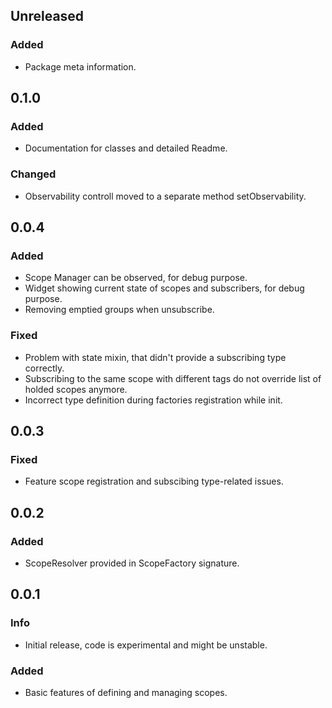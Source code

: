 ## Unreleased
### Added
* Package meta information.

## 0.1.0
### Added
* Documentation for classes and detailed Readme.
### Changed
* Observability controll moved to a separate method setObservability.

## 0.0.4
### Added
* Scope Manager can be observed, for debug purpose.
* Widget showing current state of scopes and subscribers, for debug purpose.
* Removing emptied groups when unsubscribe.
### Fixed
* Problem with state mixin, that didn't provide a subscribing type correctly.
* Subscribing to the same scope with different tags do not override list of holded scopes anymore.
* Incorrect type definition during factories registration while init.

## 0.0.3
### Fixed
* Feature scope registration and subscibing type-related issues.

## 0.0.2
### Added
* ScopeResolver provided in ScopeFactory signature.

## 0.0.1
### Info
* Initial release, code is experimental and might be unstable.

### Added
* Basic features of defining and managing scopes.